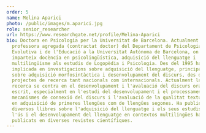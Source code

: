 ```yaml
---
order: 5
name: Melina Aparici
photo: /public/images/m.aparici.jpg
role: senior_researcher
url: https://www.researchgate.net/profile/Melina-Aparici
bio: Doctora en Psicologia per la Universitat de Barcelona. Actualment és
  professora agregada (contractat doctor) del Departament de Psicologia Bàsica,
  Evolutiva i de l'Educació a la Universitat Autònoma de Barcelona, ​​on
  imparteix docència en psicolingüística, adquisició del llenguatge i
  multilingüisme als estudis de Logopèdia i Psicologia. Des del 1995 ha estat
  implicada en investigacions sobre adquisició del llenguatge, principalment
  sobre adquisició morfosintàctica i desenvolupament del discurs, des de
  projectes de recerca tant nacionals com internacionals. Actualment la seva
  recerca se centra en el desenvolupament i l'avaluació del discurs oral i
  escrit, especialment en l'estudi del desenvolupament i el processament dels
  mecanismes de connexió del discurs i l'avaluació de la qualitat textual, tant
  en adquisició de primeres llengües com de llengües segones. Ha publicat
  diversos llibres sobre l'adquisició del llenguatge i els seus estudis sobre
  l'ús i el desenvolupament del llenguatge en contextos multilingües han estat
  publicats en diverses revistes científiques.
---
```

